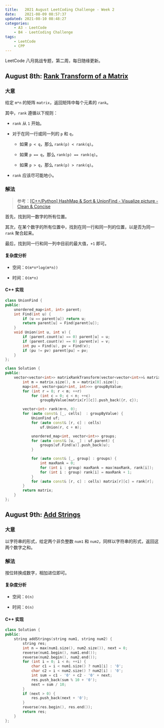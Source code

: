 ```yaml
---
title:   2021 August LeetCoding Challenge - Week 2
date:    2021-08-09 08:57:37
updated: 2021-08-10 08:48:27
categories:
    - A3 - LeetCode
    - B4 - LeetCoding Challenge
tags:
    - LeetCode
    - CPP
---
```


LeetCode 八月挑战专题，第二周，每日随缘更新。

<!-- more -->

## August 8th: [Rank Transform of a Matrix](https://leetcode.com/explore/challenge/card/august-leetcoding-challenge-2021/614/week-2-august-8th-august-14th/3874/)

### 大意

给定 `m*n` 的矩阵 `matrix`，返回矩阵中每个元素的 `rank`。

其中，`rank` 遵循以下规则：

- `rank` 从 `1` 开始。

- 对于在同一行或同一列的 `p` 和 `q`，

  - 如果 `p < q`，那么 `rank(p) < rank(q)`。

  - 如果 `p == q`，那么 `rank(p) == rank(q)`。

  - 如果 `p > q`，那么 `rank(p) > rank(q)`。

- `rank` 应该尽可能地小。

### 解法

> 参考：[[C++/Python] HashMap & Sort & UnionFind - Visualize picture - Clean & Concise](https://leetcode.com/problems/rank-transform-of-a-matrix/discuss/1391380/C%2B%2BPython-HashMap-and-Sort-and-UnionFind-Visualize-picture-Clean-and-Concise)

首先，找到同一数字的所有位置。

其次，在某个数字的所有位置中，找到在同一行和同一列的位置，以是否为同一 `rank` 聚合起来。

最后，找到同一行和同一列中目前的最大值，`+1` 即可。

#### 复杂度分析

- 空间：`O(m*n*log(m*n))`

- 时间：`O(m*n)`

#### C++ 实现

```cpp
class UnionFind {
public:
    unordered_map<int, int> parent;
    int Find(int u) {
        if (u == parent[u]) return u;
        return parent[u] = Find(parent[u]);
    }
    void Union(int u, int v) {
        if (parent.count(u) == 0) parent[u] = u;
        if (parent.count(v) == 0) parent[v] = v;
        int pu = Find(u), pv = Find(v);
        if (pu != pv) parent[pu] = pv;
    }
};

class Solution {
public:
    vector<vector<int>> matrixRankTransform(vector<vector<int>>& matrix) {
        int m = matrix.size(), n = matrix[0].size();
        map<int, vector<pair<int, int>>> groupByValue;
        for (int r = 0; r < m; ++r)
            for (int c = 0; c < n; ++c)
                groupByValue[matrix[r][c]].push_back({r, c});

        vector<int> rank(m+n, 0);
        for (auto const& [_, cells]  : groupByValue) {
            UnionFind uf;
            for (auto const& [r, c] : cells)
                uf.Union(r, c + m);

            unordered_map<int, vector<int>> groups;
            for (auto const& [u, _] : uf.parent) {
                groups[uf.Find(u)].push_back(u);
            }

            for (auto const& [_, group] : groups) {
                int maxRank = 0;
                for (int i : group) maxRank = max(maxRank, rank[i]);
                for (int i : group) rank[i] = maxRank + 1;
            }
            for (auto const& [r, c] : cells) matrix[r][c] = rank[r];
        }
        return matrix;
    }
};
```

## August 9th: [Add Strings](https://leetcode.com/explore/challenge/card/august-leetcoding-challenge-2021/614/week-2-august-8th-august-14th/3875/)

### 大意

以字符串的形式，给定两个非负整数 `num1` 和 `num2`，同样以字符串的形式，返回这两个数字之和。

### 解法

按位转换成数字，相加进位即可。

#### 复杂度分析

- 空间：`O(n)`

- 时间：`O(n)`

#### C++ 实现

```cpp
class Solution {
public:
    string addStrings(string num1, string num2) {
        string res;
        int n = max(num1.size(), num2.size()), next = 0;
        reverse(num1.begin(), num1.end());
        reverse(num2.begin(), num2.end());
        for (int i = 0; i < n; ++i) {
            char c1 = i < num1.size() ? num1[i] : '0';
            char c2 = i < num2.size() ? num2[i] : '0';
            int sum = c1 - '0' + c2 - '0' + next;
            res.push_back(sum % 10 + '0');
            next = sum / 10;
        }
        if (next > 0) {
            res.push_back(next + '0');
        }
        reverse(res.begin(), res.end());
        return res;
    }
};
```
